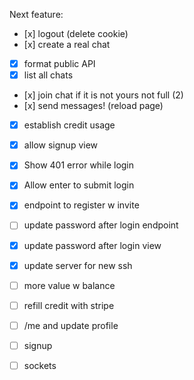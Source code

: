 Next feature:

- [x] logout (delete cookie)
- [x] create a real chat
- [x] format public API
- [x] list all chats
- [x] join chat if it is not yours not full (2)
- [x] send messages! (reload page)
- [x] establish credit usage
- [x] allow signup view

- [x] Show 401 error while login
- [x] Allow enter to submit login
- [x] endpoint to register w invite
- [ ] update password after login endpoint
- [x] update password after login view

- [x] update server for new ssh
- [ ] more value w balance
- [ ] refill credit with stripe
- [ ] /me and update profile
- [ ] signup
- [ ] sockets
